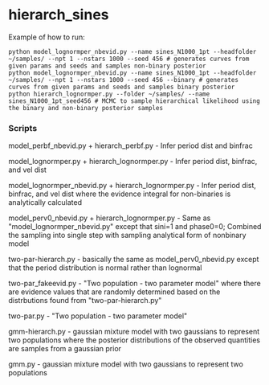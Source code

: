 # hierarch_sines
Example of how to run:
```
python model_lognormper_nbevid.py --name sines_N1000_1pt --headfolder ~/samples/ --npt 1 --nstars 1000 --seed 456 # generates curves from given params and seeds and samples non-binary posterior
python model_lognormper_nbevid.py --name sines_N1000_1pt --headfolder ~/samples/ --npt 1 --nstars 1000 --seed 456 --binary # generates curves from given params and seeds and samples binary posterior
python hierarch_lognormper.py --folder ~/samples/ --name sines_N1000_1pt_seed456 # MCMC to sample hierarchical likelihood using the binary and non-binary posterior samples
```

### Scripts
model_perbf_nbevid.py + hierarch_perbf.py - Infer period dist and binfrac

model_lognormper.py + hierarch_lognormper.py - Infer period dist, binfrac, and vel dist

model_lognormper_nbevid.py + hierarch_lognormper.py - Infer period dist, binfrac, and vel dist where the evidence integral for non-binaries is analytically calculated

model_perv0_nbevid.py + hierarch_lognormper.py - Same as "model_lognormper_nbevid.py" except that sini=1 and phase0=0; Combined the sampling into single step with sampling analytical form of nonbinary model

two-par-hierarch.py - basically the same as model_perv0_nbevid.py except that the period distribution is normal rather than lognormal

two-par_fakeevid.py - "Two population - two parameter model" where there are evidence values that are randomly determined based on the distrbutions found from "two-par-hierarch.py"

two-par.py - "Two population - two parameter model" 

gmm-hierarch.py - gaussian mixture model with two gaussians to represent two populations where the posterior distributions of the observed quantities are samples from a gaussian prior

gmm.py - gaussian mixture model with two gaussians to represent two populations